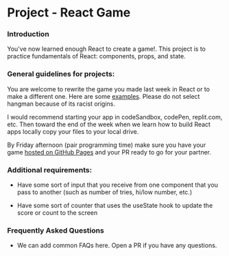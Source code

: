# Project - React Game

### Introduction

You've now learned enough React to create a game!. This project is to practice fundamentals of React: components, props, and state.

### General guidelines for projects:

You are welcome to rewrite the game you made last week in React or to make a different one. Here are some [examples](https://bg.reactjs.org/community/examples.html). Please do not select hangman because of its racist origins.

I would recommend starting your app in codeSandbox, codePen, replit.com, etc. Then toward the end of the week when we learn how to build React apps locally copy your files to your local drive.

By Friday afternoon (pair programming time) make sure you have your game [hosted on GitHub Pages](https://betterprogramming.pub/how-to-host-your-react-app-on-github-pages-for-free-919ad201a4cb) and your PR ready to go for your partner.

### Additional requirements:

- Have some sort of input that you receive from one component that you pass to another (such as number of tries, hi/low number, etc.)

- Have some sort of counter that uses the useState hook to update the score or count to the screen

### Frequently Asked Questions

- We can add common FAQs here. Open a PR if you have any questions.
